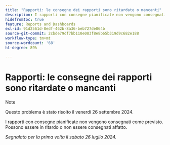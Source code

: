 ```yaml
---
title: "Rapporti: le consegne dei rapporti sono ritardate o mancanti"
description: I rapporti con consegne pianificate non vengono consegnati come previsto. Possono essere in ritardo o non essere consegnati affatto.
hidefromtoc: true
feature: Reports and Dashboards
exl-id: 91d2561d-8edf-462b-8a36-beb727de064b
source-git-commit: 2cbde79df7bb110e083f8e8b65b319d9c682e188
workflow-type: tm+mt
source-wordcount: '68'
ht-degree: 89%

---
```


# Rapporti: le consegne dei rapporti sono ritardate o mancanti

>[!NOTE]
>
>Questo problema è stato risolto il venerdì 26 settembre 2024.

I rapporti con consegne pianificate non vengono consegnati come previsto. Possono essere in ritardo o non essere consegnati affatto.

_Segnalato per la prima volta il sabato 26 luglio 2024._
